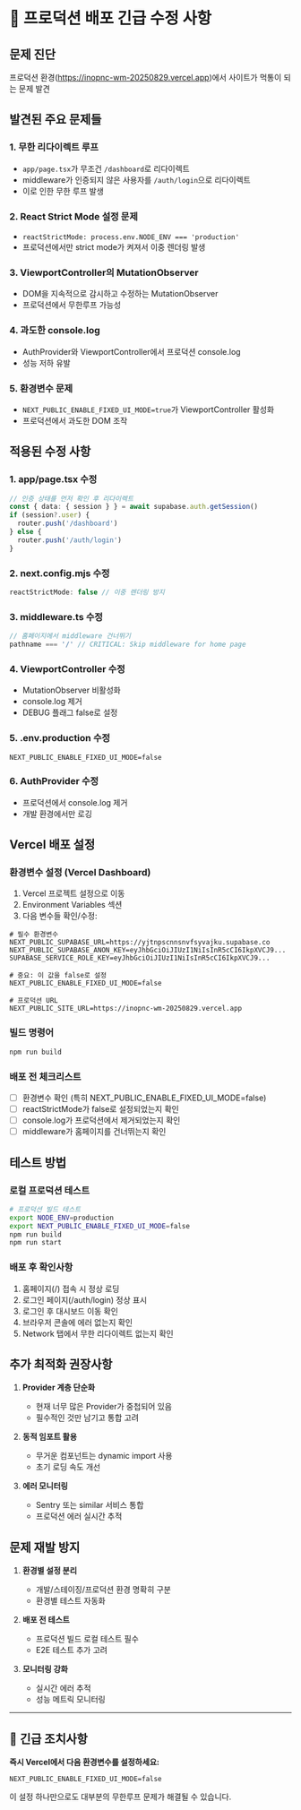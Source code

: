 # 🚨 프로덕션 배포 긴급 수정 사항

## 문제 진단
프로덕션 환경(https://inopnc-wm-20250829.vercel.app)에서 사이트가 먹통이 되는 문제 발견

## 발견된 주요 문제들

### 1. **무한 리다이렉트 루프**
- `app/page.tsx`가 무조건 `/dashboard`로 리다이렉트
- middleware가 인증되지 않은 사용자를 `/auth/login`으로 리다이렉트
- 이로 인한 무한 루프 발생

### 2. **React Strict Mode 설정 문제**
- `reactStrictMode: process.env.NODE_ENV === 'production'`
- 프로덕션에서만 strict mode가 켜져서 이중 렌더링 발생

### 3. **ViewportController의 MutationObserver**
- DOM을 지속적으로 감시하고 수정하는 MutationObserver
- 프로덕션에서 무한루프 가능성

### 4. **과도한 console.log**
- AuthProvider와 ViewportController에서 프로덕션 console.log
- 성능 저하 유발

### 5. **환경변수 문제**
- `NEXT_PUBLIC_ENABLE_FIXED_UI_MODE=true`가 ViewportController 활성화
- 프로덕션에서 과도한 DOM 조작

## 적용된 수정 사항

### 1. **app/page.tsx 수정**
```typescript
// 인증 상태를 먼저 확인 후 리다이렉트
const { data: { session } } = await supabase.auth.getSession()
if (session?.user) {
  router.push('/dashboard')
} else {
  router.push('/auth/login')
}
```

### 2. **next.config.mjs 수정**
```javascript
reactStrictMode: false // 이중 렌더링 방지
```

### 3. **middleware.ts 수정**
```javascript
// 홈페이지에서 middleware 건너뛰기
pathname === '/' // CRITICAL: Skip middleware for home page
```

### 4. **ViewportController 수정**
- MutationObserver 비활성화
- console.log 제거
- DEBUG 플래그 false로 설정

### 5. **.env.production 수정**
```env
NEXT_PUBLIC_ENABLE_FIXED_UI_MODE=false
```

### 6. **AuthProvider 수정**
- 프로덕션에서 console.log 제거
- 개발 환경에서만 로깅

## Vercel 배포 설정

### 환경변수 설정 (Vercel Dashboard)
1. Vercel 프로젝트 설정으로 이동
2. Environment Variables 섹션
3. 다음 변수들 확인/수정:

```env
# 필수 환경변수
NEXT_PUBLIC_SUPABASE_URL=https://yjtnpscnnsnvfsyvajku.supabase.co
NEXT_PUBLIC_SUPABASE_ANON_KEY=eyJhbGciOiJIUzI1NiIsInR5cCI6IkpXVCJ9...
SUPABASE_SERVICE_ROLE_KEY=eyJhbGciOiJIUzI1NiIsInR5cCI6IkpXVCJ9...

# 중요: 이 값을 false로 설정
NEXT_PUBLIC_ENABLE_FIXED_UI_MODE=false

# 프로덕션 URL
NEXT_PUBLIC_SITE_URL=https://inopnc-wm-20250829.vercel.app
```

### 빌드 명령어
```bash
npm run build
```

### 배포 전 체크리스트
- [ ] 환경변수 확인 (특히 NEXT_PUBLIC_ENABLE_FIXED_UI_MODE=false)
- [ ] reactStrictMode가 false로 설정되었는지 확인
- [ ] console.log가 프로덕션에서 제거되었는지 확인
- [ ] middleware가 홈페이지를 건너뛰는지 확인

## 테스트 방법

### 로컬 프로덕션 테스트
```bash
# 프로덕션 빌드 테스트
export NODE_ENV=production
export NEXT_PUBLIC_ENABLE_FIXED_UI_MODE=false
npm run build
npm run start
```

### 배포 후 확인사항
1. 홈페이지(/) 접속 시 정상 로딩
2. 로그인 페이지(/auth/login) 정상 표시
3. 로그인 후 대시보드 이동 확인
4. 브라우저 콘솔에 에러 없는지 확인
5. Network 탭에서 무한 리다이렉트 없는지 확인

## 추가 최적화 권장사항

1. **Provider 계층 단순화**
   - 현재 너무 많은 Provider가 중첩되어 있음
   - 필수적인 것만 남기고 통합 고려

2. **동적 임포트 활용**
   - 무거운 컴포넌트는 dynamic import 사용
   - 초기 로딩 속도 개선

3. **에러 모니터링**
   - Sentry 또는 similar 서비스 통합
   - 프로덕션 에러 실시간 추적

## 문제 재발 방지

1. **환경별 설정 분리**
   - 개발/스테이징/프로덕션 환경 명확히 구분
   - 환경별 테스트 자동화

2. **배포 전 테스트**
   - 프로덕션 빌드 로컬 테스트 필수
   - E2E 테스트 추가 고려

3. **모니터링 강화**
   - 실시간 에러 추적
   - 성능 메트릭 모니터링

---

## 🔴 긴급 조치사항

**즉시 Vercel에서 다음 환경변수를 설정하세요:**
```
NEXT_PUBLIC_ENABLE_FIXED_UI_MODE=false
```

이 설정 하나만으로도 대부분의 무한루프 문제가 해결될 수 있습니다.
